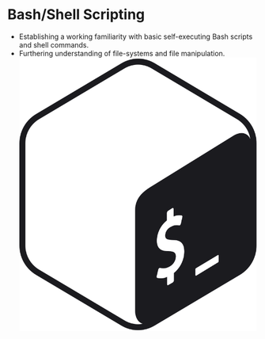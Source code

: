 # Bash/Shell Scripting

- Establishing a working familiarity with basic self-executing Bash scripts and shell commands.
- Furthering understanding of file-systems and file manipulation.
![alt text](https://github.com/adammathewvaughn/Bash/blob/main/Bash_Logo_black_and_white_icon_only.svg.png?raw=true)
